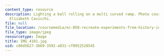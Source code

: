 ```yaml
---
content_type: resource
description: Lighting a ball rolling on a multi curved ramp. Photo courtesy of Dr.
  Elizabeth Cavicchi.
file: null
file_location: /coursemedia/ec-050-recreate-experiments-from-history-inform-the-future-from-the-past-galileo-january-iap-2010/c86d562736693592a031cf0952528545_IMG_4101.jpg
file_type: image/jpeg
resourcetype: Image
title: IMG_4101.jpg
uid: c86d5627-3669-3592-a031-cf0952528545
---
```


